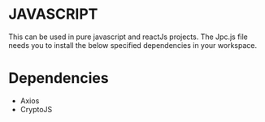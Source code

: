 # JAVASCRIPT
This can be used in pure javascript and reactJs projects.
The Jpc.js file needs you to install the below specified dependencies in your workspace.

# Dependencies
- Axios
- CryptoJS